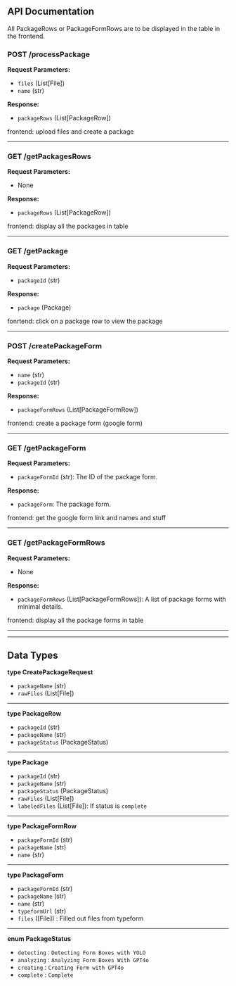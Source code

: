 ## API Documentation

All PackageRows or PackageFormRows are to be displayed in the table in the frontend.

### POST /processPackage
**Request Parameters:**
- `files` (List[File])
- `name` (str)

**Response:**
- `packageRows` (List[PackageRow])

frontend: upload files and create a package

---------------------------------------------------------------------------------------------

### GET /getPackagesRows
**Request Parameters:**
- None

**Response:**
- `packageRows` (List[PackageRow])

frontend: display all the packages in table

---------------------------------------------------------------------------------------------

### GET /getPackage
**Request Parameters:**
- `packageId` (str)

**Response:**
- `package` (Package)

fonrtend: click on a package row to view the package

---------------------------------------------------------------------------------------------

### POST /createPackageForm
**Request Parameters:**
- `name` (str)
- `packageId` (str)

**Response:**
- `packageFormRows` (List[PackageFormRow])

frontend: create a package form (google form)

---------------------------------------------------------------------------------------------

### GET /getPackageForm
**Request Parameters:**
- `packageFormId` (str): The ID of the package form.

**Response:**
- `packageForm`: The package form.

frontend: get the google form link and names and stuff

---------------------------------------------------------------------------------------------

### GET /getPackageFormRows
**Request Parameters:**
- None

**Response:**
- `packageFormRows` (List[PackageFormRows]): A list of package forms with minimal details.

frontend: display all the package forms in table

---------------------------------------------------------------------------------------------
---------------------------------------------------------------------------------------------

## Data Types

**type CreatePackageRequest**
- `packageName` (str)
- `rawFiles` (List[File])

---------------------------------------------------------------------------------------------

**type PackageRow**
- `packageId` (str)
- `packageName` (str)
- `packageStatus` (PackageStatus)

---------------------------------------------------------------------------------------------

**type Package**
- `packageId` (str)
- `packageName` (str)
- `packageStatus` (PackageStatus)
- `rawFiles` (List[File])
- `labeledFiles` (List[File]): If status is `complete`

---------------------------------------------------------------------------------------------

**type PackageFormRow**
- `packageFormId` (str)
- `packageName` (str)
- `name` (str)

---------------------------------------------------------------------------------------------

**type PackageForm**
- `packageFormId` (str)
- `packageName` (str)
- `name` (str)
- `typeformUrl` (str)
- `files` ([File]) : Filled out files from typeform

---------------------------------------------------------------------------------------------

**enum PackageStatus**
- `detecting` : `Detecting Form Boxes with YOLO`
- `analyzing` : `Analyzing Form Boxes With GPT4o`
- `creating` : `Creating Form with GPT4o`
- `complete` : `Complete`